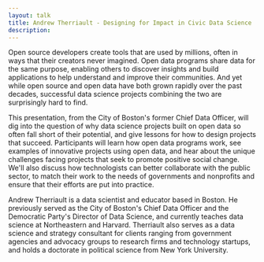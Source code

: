 ```yaml
---
layout: talk
title: Andrew Therriault - Designing for Impact in Civic Data Science
description: 
---
```


Open source developers create tools that are used by millions, often in ways that their creators never imagined. Open data programs share data for the same purpose, enabling others to discover insights and build applications to help understand and improve their communities. And yet while open source and open data have both grown rapidly over the past decades, successful data science projects combining the two are surprisingly hard to find.

This presentation, from the City of Boston's former Chief Data Officer, will dig into the question of why data science projects built on open data so often fall short of their potential, and give lessons for how to design projects that succeed. Participants will learn how open data programs work, see examples of innovative projects using open data, and hear about the unique challenges facing projects that seek to promote positive social change. We'll also discuss how technologists can better collaborate with the public sector, to match their work to the needs of governments and nonprofits and ensure that their efforts are put into practice.

Andrew Therriault is a data scientist and educator based in Boston. He previously served as the City of Boston's Chief Data Officer and the Democratic Party's Director of Data Science, and currently teaches data science at Northeastern and Harvard. Therriault also serves as a data science and strategy consultant for clients ranging from government agencies and advocacy groups to research firms and technology startups, and holds a doctorate in political science from New York University.
